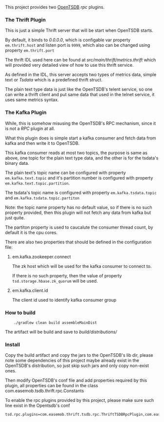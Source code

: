 This project provides two [OpenTSDB](http://opentsdb.net) *rpc* plugins.

### The Thrift Plugin

This is just a simple Thrift server that will be start when OpenTSDB starts.

By default, it binds to _0.0.0.0_, which is configable var property `em.thrift.host` and listen port is `9999`,
 which also can be changed using property `em.thrift.port`

The thrift IDL used here can be found at _src/main/thrift/metrics.thrift_ which will
 provided very detailed view of how to use this thrift service.

As defined in the IDL, this server accepts two types of metrics data, simple text or *Tsdata* which is a predefined
thrift struct.

The plain text type data is just like the OpenTSDB's telent service, so one can write a thrift client and put same data
that used in the telnet service, it uses same metrics syntax.


### The Kafka Plugin

While, this is somehow misusing the OpenTSDB's RPC mechanism, since it is not a *RPC* plugin at all.

What this plugin does is simple start a kafka consumer and fetch data from kafka and then write it to OpenTSDB.

This kafka consumer reads at most two topics, the purpose is same as above, one topic for the plain text type data,
and the other is for the tsdata's binary data.

The plain text's topic name can be configured with property `em.kafka.text.topic` and it's partition number is configured
with property `em.kafka.text.topic.partition`.

The tsdata's topic name is configured with property `em.kafka.tsdata.topic` and `em.kafka.tsdata.topic.partiton`

Note: the topic name property has no default value, so if there is no such property provided, then this plugin will not fetch
any data from kafka but just quite.

The partiton property is used to caucalute the consumer thread count, by default it is the cpu cores.

There are also two properties that should be defined in the configuration file:

1. em.kafka.zookeeper.connect

    The zk host which will be used for the kafka consumer to connect to.

    If there is no such property, then the value of property `tsd.storage.hbase.zk_quorum` will be used.

2. em.kafka.client.id

    The client id used to identify kafka consumer group



### How to build

        ./gradlew clean build assembleMainDist

The artifact will be build and save to *build/distributions/*

### Install

Copy the build artifact and copy the jars to the OpenTSDB's lib dir, please note some dependencies of this project maybe already
exist in the OpenTSDB's distribution, so just skip such jars and only copy non-exist ones.

Then modify OpenTSDB's conf file and add properties required by this plugin,
all properties can be found in the class com.easemob.tsdb.thrift.rpc.Constants

To enable the rpc plugins provided by this project, please make sure such line exist in the Opentsdb's conf

    tsd.rpc.plugins=com.easemob.thrift.tsdb.rpc.ThriftTSDBRpcPlugin,com.easemob.tsdb.kafka.plugin.KafkaConfumerRPCPlugin
